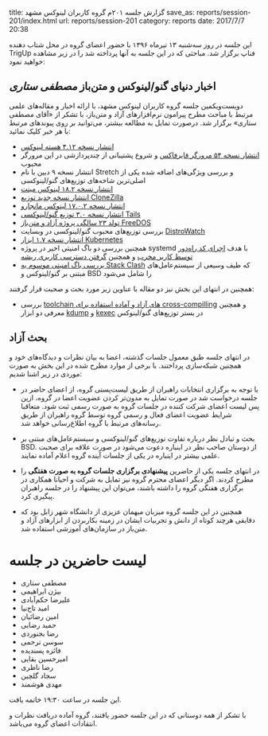 title: گزارش جلسه ۲۰۱م گروه کاربران لینوکس مشهد
save_as: reports/session-201/index.html
url: reports/session-201
category: reports
date: 2017/7/7 20:38

این جلسه در روز سه‌شنبه ۱۳ تیرماه ۱۳۹۶ با حضور اعضای گروه در محل شتاب دهنده TrigUp فناپ برگزار شد. مباحثی که در این
جلسه به آنها پرداخته شد را در زیر مشاهده خواهید نمود:
<!--more-->

## اخبار دنیای گنو/لینوکس و متن‌باز *مصطفی ستاری*
دویست‌ویکمین جلسه گروه کاربران لینوکس مشهد، با ارائه‌ اخبار و مقاله‌های علمی مرتبط با مباحث مطرح پیرامون نرم‌افزارهای
آزاد و متن‌باز، با تشکر از «آقای مصطفی ستاری» برگزار شد. درصورت تمایل به مطالعه بیشتر، می‌توانید بر روی پیوند‌های مرتبط با هر خبر
کلیک نمائید:

* [انتشار نسخه ۴.۱۲ هسته لینوکس][1]
* [انتشار نسخه ۵۴ مرورگر فایرفاکس][2] و شروع پشتیبانی از چندپردازشی در این مرورگر محبوب
* انتشار نسخه ۹ دبین با نام Stretch و بررسی ویژگی‌های اضافه شده یکی از اصلی‌ترین شاخه‌های توزیع‌های گنو/لینوکسی
* [انتشار نسخه ۱۸.۲ لینوکس مینت][3]
* [انتشار نسخه جدید توزیع CloneZilla][4] 
* [انتشار نسخه ۱۷.۰.۲ لینوکس مانجارو][5]
* [انتشار نسخه ۳.۰ توزیع گنو/لینوکسی Tails][6]
* [تولد ۲۳ سالگی پروژه آزاد و متن‌باز FreeDOS][7]
* بررسی توزیع‌های محبوب گنو/لینوکسی در وبسایت [DistroWatch][8]
* [انتشار نسخه ۱.۷ ابزار Kubernetes][9]
* همچنین بررسی دو باگ امنیتی اخیر در پروژه systemd با هدف [اجرای کد راه‌دور توسط کاربر مخرب][10] و همچنین [گرفتن دسترسی کاربری ریشه][11]
* [بررسی باگ امنیتی موسوم به Stack Clash][12] که طیف وسیعی از سیستم‌عامل‌های مبتنی بر گنو/لینوکس و BSD را شامل می‌شود

همچنین در انتهای این بخش نیز دو مقاله با عناوین زیر مورد بحث و صحبت قرار گرفتند:

* بررسی [toolchain های آزاد و آماده استفاده برای cross-compilling][13]
و همچنین معرفی دو ابزار [kdump][14] و [kexec][15] در بستر توزیع‌های گنو/لینوکس

## بحث آزاد
در انتهای جلسه طبق معمول جلسات گذشته، اعضا به بیان نظرات و دیدگاه‌های خود و همچنین شبکه‌سازی پرداختند. با برخی از موارد
مطرح شده در این بخش به صورت موردی در زیر اشنا شدیم:

* با توجه به برگزاری انتخابات راهبران از طریق لیست‌پستی گروه، از اعضای حاضر در جلسه درخواست شد در صورت تمایل به مدون‌تر کردن عضویت
اعضا در گروه، ازین پس لیست اعضای شرکت کننده در جلسات گروه به صورت رسمی ثبت شود. متعاقبا شرایط عضویت اعضای فعال و رسمی گروه
توسط گروه راهبران از طریق رسانه‌های مرتبط با گروه اطلاع‌رسانی خواهد شد.

* بحث و تبادل نظر درباره تفاوت توزیع‌های گنو/لینوکسی و سیستم‌عامل‌های مبتنی بر BSD. از دوستان صاحب نظر در اینباره دعوت می‌شود
در صورت علاقه برای صحبت علمی بیشتر در اینباره در یکی از جلسات آینده گروه اعلام آماده نمایند.

* در انتهای جلسه یکی از حاضرین **پیشنهادی برگزاری جلسات گروه به صورت هفتگی** را مطرح کردند. اگر دیگر اعضای محترم گروه نیز تمایل
به شرکت و احیانا همکاری در برگزاری هفتگی گروه را داشته باشند، می‌توان این پیشنهاد را در جلسه راهبران پیگیری کرد.

* همچنین در این جلسه گروه میزبان میهمان عزیزی از دانشگاه شهر زابل بود که دقایقی هرچند کوتاه از دانش و تجربیات ایشان
در زمینه بکاربردن از ابزارهای آزاد و متن‌باز در سازمان‌های آموزشی استفاده شد.

# لیست حاضرین در جلسه
- مصطفی ستاری
- بیژن ابراهیمی
- علیرضا حکم‌آبادی
- امید تاج‌نیا
- امین رضائیان
- حمید رضایی
- رضا بجنوردی
- سوسن ترحمی
- فائزه پسندیده
- امیرحسین بقایی
- رضا ناظری
- سجاد گلچین
- مهدی هوشمند

این جلسه در ساعت ۱۹:۳۰ خاتمه یافت.

با  تشکر از همه دوستانی که در این جلسه حضور یافتند، گروه آماده دریافت نظرات و انتقادات اعضای گروه می‌باشد.

[1]: https://lwn.net/Articles/726984/rss
[2]: https://arstechnica.com/information-technology/2017/06/firefox-multiple-content-processes/
[3]: https://distrowatch.com/9886
[4]: https://distrowatch.com/9878
[5]: https://distrowatch.com/9876
[6]: http://distrowatch.com/9859
[7]: http://www.linuxjournal.com/content/freedos-23-years-old-and-counting
[8]: http://distrowatch.com
[9]: http://www.zdnet.com/article/apples-iphone-turns-10-heres-how-the-device-impacted-business-work/
[10]: https://it.slashdot.org/story/17/07/03/0343258/severe-systemd-bug-allowed-remote-code-execution-for-two-years?utm_source=rss0.9mainlinkanon&utm_medium=feed
[11]: https://ma.ttias.be/giving-perspective-systemds-usernames-start-digit-get-root-privileges-bug/
[12]: https://linux.slashdot.org/story/17/06/24/0330224/stack-clash-linux-flaw-enables-root-access-patch-now
[13]: http://free-electrons.com/blog/free-and-ready-to-use-cross-compilation-toolchains/
[14]: https://www.kernel.org/doc/Documentation/kdump/kdump.txt
[15]: https://linux.die.net/man/8/kexec
